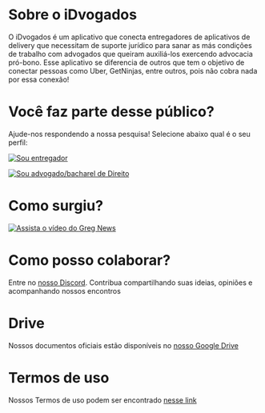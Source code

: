 # Sobre o iDvogados
O iDvogados é um aplicativo que conecta entregadores de aplicativos de delivery que necessitam de suporte jurídico para sanar as más condições de trabalho com advogados que queiram auxiliá-los exercendo advocacia pró-bono. Esse aplicativo se diferencia de outros que tem o objetivo de conectar pessoas como Uber, GetNinjas, entre outros, pois não cobra nada por essa conexão!

# Você faz parte desse público? 
Ajude-nos respondendo a nossa pesquisa! Selecione abaixo qual é o seu perfil:

[![Sou entregador](https://iili.io/J0ND8l.png)](./entregador)

[![Sou advogado/bacharel de Direito](https://iili.io/J0OQx1.png)](./advogado)

# Como surgiu?
[![Assista o vídeo do Greg News](https://iili.io/JarXJj.png)](https://youtu.be/v3B9w6wWNQA?t=1862) 

# Como posso colaborar?
Entre no [nosso Discord](https://discord.gg/b5a7Pct). Contribua compartilhando suas ideias, opiniões e acompanhando nossos encontros

# Drive
Nossos documentos oficiais estão disponíveis no [nosso Google Drive](https://drive.google.com/open?id=1ViXEGXaqolB2hwR5xazHvXEjQAlPupgj)

<!--
# Código de conduta
Nosso código de conduta pode ser encontrado [nesse link](code-of-conduct/)
-->
# Termos de uso
Nossos Termos de uso podem ser encontrado [nesse link](http://www.idvogados.org/termos-de-uso/)

